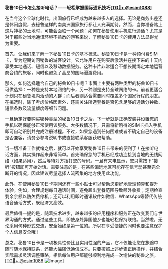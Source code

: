 **秘鲁10日卡怎么接听电话？——轻松掌握国际通讯技巧[[TG💪+ @esim1088](https://t.me/s/esim1088)]**

在当今这个全球化时代，出国旅行已经成为越来越多人的选择。无论是商务出差还是休闲度假，去秘鲁这样的南美洲国家旅行都让人充满期待。然而，当你准备踏上这片神秘的土地时，可能会面临一个问题：如何在秘鲁使用手机进行通话？尤其是对于那些对当地通讯环境不熟悉的游客来说，了解秘鲁10日卡的使用方法显得尤为重要。

首先，让我们来了解一下秘鲁10日卡的基本概念。秘鲁10日卡是一种预付费SIM卡，专为短期访问秘鲁的游客设计。它允许用户在购买后激活并在接下来的十天内享受本地通话、短信以及移动数据服务。这种卡片非常适合不想长期绑定本地运营商合约的旅客，同时也避免了高昂的国际漫游费用。

那么，如何选择适合自己的秘鲁10日卡呢？市面上主要有两种类型的秘鲁10日卡可供选择：一种是支持本地网络的卡，另一种则是支持全球网络的卡。前者更适合计划只在秘鲁境内活动的人群；而后者则适合需要同时覆盖多个国家行程的朋友。在挑选时，除了考虑价格因素外，还需关注所选套餐是否包含足够的通话分钟数、短信条数及流量额度等细节问题。

一旦确定好要购买哪种类型的秘鲁10日卡之后，下一步就是正确安装并设置您的手机以确保能够正常使用该服务。大多数情况下，只需将新购得的SIM卡插入手机即可自动识别并完成注册过程。不过，如果您遇到任何困难或者不确定自己的设备是否兼容，请务必参考说明书或直接联系客服获取帮助。

当一切准备工作就绪之后，就可以开始享受秘鲁10日卡带来的便利了！在接听电话方面，其实操作起来非常简单。首先确保您的手机已经成功连接到当地的无线网络（如果适用），然后等待对方拨打您的号码。一旦有来电显示，您只需按下“接听”按钮即可开始对话。需要注意的是，在某些偏远地区可能存在信号弱甚至完全断开的情况，因此建议尽量选择人流密集的地方使用此功能。

此外，在使用秘鲁10日卡期间还有一些小贴士可以帮助您更好地管理预算和提升体验。例如，合理规划每日通话时间，避免超出套餐范围导致额外收费；定期检查剩余余额以防欠费停机；还可以利用即时通讯软件如微信、WhatsApp等替代传统语音通话方式，既经济又高效。

最后值得一提的是，随着技术进步，越来越多的应用程序和服务正在改变我们与世界沟通的方式。通过这些工具，即使身处异国他乡也能轻松保持联络。当然啦，无论采用何种形式交流，安全始终是第一位的。所以在享受便捷的同时也要注意保护个人信息安全哦！

总之，秘鲁10日卡是一项极具性价比且实用性强的产品，它不仅能让您在旅途中随时随地保持联系，还能大幅降低通信成本。只要按照上述步骤正确操作，并结合实际需求灵活调整策略，相信每位用户都能够顺利地完成一次愉快的秘鲁之旅。[[TG💪+ @esim1088](https://t.me/s/esim1088) ![Image](https://i.postimg.cc/4NQfJmqS/Snipaste-2025-05-13-00-14-12.png)]